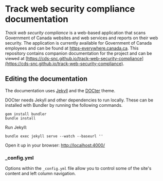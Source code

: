 # Track web security compliance documentation

*Track web security compliance* is a web-based application that scans Government of Canada websites and web services and reports on their web security. The application is currently available for Government of Canada employees and can be found at [https-everywhere.canada.ca](https://https.canada.ca). This repository contains companion documentation for the project and can be viewed at [https://cds-snc.github.io/track-web-security-compliance](https://cds-snc.github.io/track-web-security-compliance).

## Editing the documentation

The documentation uses [Jekyll](http://jekyllrb.com/) and the [DOCter](https://github.com/cfpb/DOCter) theme.

DOCter needs Jekyll and other dependencies to run locally. These can be installed with Bundler by running the following commands.

```
gem install bundler
bundle install
```

Run Jekyll:

```
bundle exec jekyll serve --watch --baseurl ''
```

Open it up in your browser: <http://localhost:4000/>


### _config.yml

Options within the `_config.yml` file allow you to control some of the site's
content and left column navigation.
